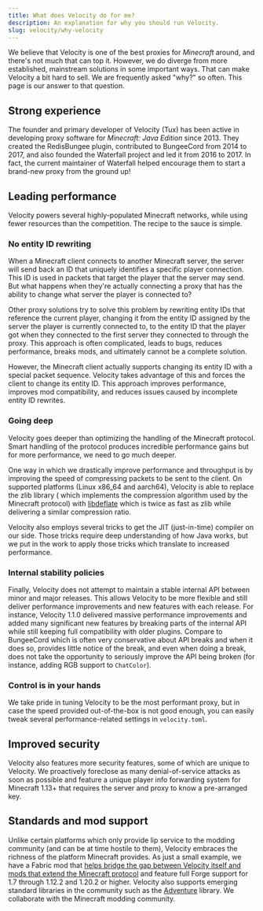 ```yaml
---
title: What does Velocity do for me?
description: An explanation for why you should run Velocity.
slug: velocity/why-velocity
---
```


We believe that Velocity is one of the best proxies for _Minecraft_ around, and there's not much
that can top it. However, we do diverge from more established, mainstream solutions in some
important ways. That can make Velocity a bit hard to sell. We are frequently asked "why?" so often.
This page is our answer to that question.

## Strong experience

The founder and primary developer of Velocity (Tux) has been active in developing proxy software for
_Minecraft: Java Edition_ since 2013. They created the RedisBungee plugin, contributed to BungeeCord
from 2014 to 2017, and also founded the Waterfall project and led it from 2016 to 2017. In fact, the
current maintainer of Waterfall helped encourage them to start a brand-new proxy from the ground up!

## Leading performance

Velocity powers several highly-populated Minecraft networks, while using fewer resources than the
competition. The recipe to the sauce is simple.

### No entity ID rewriting

When a Minecraft client connects to another Minecraft server, the server will send back an ID that
uniquely identifies a specific player connection. This ID is used in packets that target the player
that the server may send. But what happens when they're actually connecting a proxy that has the
ability to change what server the player is connected to?

Other proxy solutions try to solve this problem by rewriting entity IDs that reference the current
player, changing it from the entity ID assigned by the server the player is currently connected to,
to the entity ID that the player got when they connected to the first server they connected to
through the proxy. This approach is often complicated, leads to bugs, reduces performance, breaks
mods, and ultimately cannot be a complete solution.

However, the Minecraft client actually supports changing its entity ID with a special packet
sequence. Velocity takes advantage of this and forces the client to change its entity ID. This
approach improves performance, improves mod compatibility, and reduces issues caused by incomplete
entity ID rewrites.

### Going deep

Velocity goes deeper than optimizing the handling of the Minecraft protocol. Smart handling of the
protocol produces incredible performance gains but for more performance, we need to go much deeper.

One way in which we drastically improve performance and throughput is by improving the speed of
compressing packets to be sent to the client. On supported platforms (Linux x86_64 and aarch64),
Velocity is able to replace the zlib library ( which implements the compression algorithm used by
the Minecraft protocol) with [libdeflate](https://github.com/ebiggers/libdeflate) which is twice as
fast as zlib while delivering a similar compression ratio.

Velocity also employs several tricks to get the JIT (just-in-time) compiler on our side. Those
tricks require deep understanding of how Java works, but we put in the work to apply those tricks
which translate to increased performance.

### Internal stability policies

Finally, Velocity does not attempt to maintain a stable internal API between minor and major
releases. This allows Velocity to be more flexible and still deliver performance improvements and
new features with each release. For instance, Velocity 1.1.0 delivered massive performance
improvements and added many significant new features by breaking parts of the internal API while
still keeping full compatibility with older plugins. Compare to BungeeCord which is often very
conservative about API breaks and when it does so, provides little notice of the break, and even
when doing a break, does not take the opportunity to seriously improve the API being broken (for
instance, adding RGB support to `ChatColor`).

### Control is in your hands

We take pride in tuning Velocity to be the most performant proxy, but in case the speed provided
out-of-the-box is not good enough, you can easily tweak several performance-related settings in
`velocity.toml`.

## Improved security

Velocity also features more security features, some of which are unique to Velocity. We proactively
foreclose as many denial-of-service attacks as soon as possible and feature a unique player info
forwarding system for Minecraft 1.13+ that requires the server and proxy to know a pre-arranged key.

## Standards and mod support

Unlike certain platforms which only provide lip service to the modding community (and can be at time
hostile to them), Velocity embraces the richness of the platform Minecraft provides. As just a small
example, we have a Fabric mod that
[helps bridge the gap between Velocity itself and mods that extend the Minecraft protocol](https://www.curseforge.com/minecraft/mc-mods/crossstitch)
and feature full Forge support for 1.7 through 1.12.2 and 1.20.2 or higher. Velocity also supports emerging
standard libraries in the community such as the [Adventure](https://github.com/PaperMC/adventure) library.
We collaborate with the Minecraft modding community.
